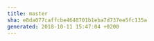 ```yaml
---
title: master
sha: e8da077caffcbe4648701b1eba7d737ee5fc135a
generated: 2018-10-11 15:47:04 +0200
---
```

